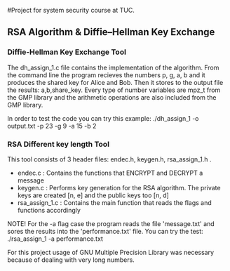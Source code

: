 #Project for system security course at TUC.
## RSA Algorithm & Diffie–Hellman Key Exchange
### Diffie-Hellman Key Exchange Tool
<p>The dh_assign_1.c file contains the implementation of the algorithm.
From the command line the program recieves the numbers p, g, a, b and it produces the shared key for Alice and Bob. Then it stores to the output file the results: a,b,share_key.
Every type of number variables are mpz_t from the GMP library and the arithmetic operations are also included from the GMP library.</p>
<p>In order to test the code you can try this example: ./dh_assign_1 -o output.txt -p 23 -g 9 -a 15 -b 2</p>

### RSA Different key length Tool
<p>This tool consists of 3 header files: endec.h, keygen.h, rsa_assign_1.h .</p>
 <ul>
  <li>endec.c : Contains the functions that ENCRYPT and DECRYPT a message</li>
  <li>keygen.c : Performs key generation for the RSA algorithm. The private keys are created [n, e] and the public keys too [n, d]</li>
  <li>rsa_assign_1.c : Contains the main function that reads the flags and functions accordingly</li>
</ul> 
<p>NOTE! For the -a flag case the program reads the file 'message.txt' and sores the results into the 'performance.txt' file.
You can try the test: ./rsa_assign_1 -a performance.txt</p>

For this project usage of GNU Multiple Precision Library was necessary because of dealing with very long numbers.
